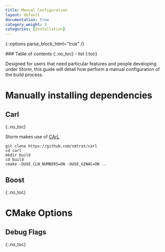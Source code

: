 ```yaml
---
title: Manual Configuration
layout: default
documentation: true
category_weight: 3
categories: [Installation]
---
```


{::options parse_block_html="true" /}
<div class="panel panel-default">
<div class="panel-heading">
### Table of contents
{:.no_toc}
- list
{:toc}
</div>
</div>


Designed for users that need particular features and people developing under Storm, this guide will detail how perform a manual configuration of the build process.

# Manually installing dependencies

## Carl
{:.no_toc}

Storm makes use of [CArL](https://github.com/smtrat/carl)

```shell
git clone https://github.com/smtrat/carl
cd carl
mkdir build
cd build
cmake -DUSE_CLN_NUMBERS=ON -DUSE_GINAC=ON ..
```


## Boost
{:.no_toc}

# CMake Options

## Debug Flags
{:.no_toc}

